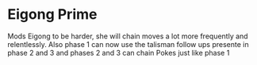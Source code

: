 # Eigong Prime

Mods Eigong to be harder, she will chain moves a lot more frequently and relentlessly. Also phase 1 can now use the talisman follow ups presente in phase 2 and 3 and phases 2 and 3 can chain Pokes just like phase 1